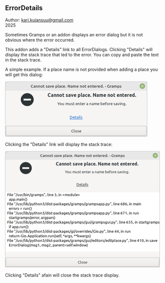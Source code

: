 ErrorDetails
------------

Author: kari.kujansuu@gmail.com<br>
2025

Sometimes Gramps or an addon displays an error dialog but it is not obvious where the error occurred.

This addon adds a "Details" link to all ErrorDialogs. Clicking "Details" will display the stack trace that led to the error. You can copy and paste the text in the stack trace.

A simple example. If a place name is not provided when adding a place you will get this dialog:

![ErrorDetails](ErrorDetails-1.png)

Clicking the "Details" link will display the stack trace:

![ErrorDetails](ErrorDetails-2.png)

Clicking "Details" afain will close the stack trace display.


